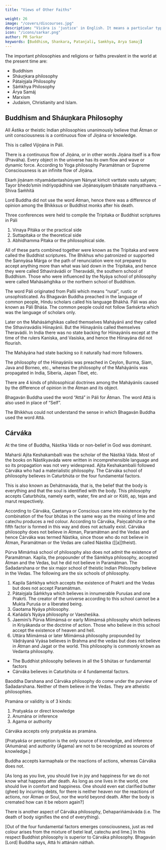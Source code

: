 ```yaml
---
title: "Views of Other Faiths"

weight: 26
image: "/covers/discourses.jpg"
description: "Vicára is 'justice' in English. It means a particular type of mental process to ascertain the truth"
icon: "/icons/sarkar.png"
author: PR Sarkar
keywords: [Buddhism, Shankara, Patanjali, Samkhya, Arya Samaj]
---
```




The important philosophies and religions or faiths prevalent in the world at the present time are:

- Buddhism
- Sháuṋkara philosophy
- Pátaiṋjala Philosophy
- Sáḿkhya Philosophy
- Árya Samáj
- Marxism
- Judaism, Christianity and Islam. 


<!-- These are arranged into the following groups due to their similarities, and their outstanding principles and beliefs are discussed together.

Buddhism and Sháuṋkara Philosophy
Pátaiṋjala Philosophy and Kápil Sáḿkhya Philosophy
Árya Samája
Marxism

Besides these there are the Semitic faiths comprising Judaism, Christianity and Islam. -->

## Buddhism and Sháuṋkara Philosophy

All Ástika or theistic Indian philosophies unanimously believe that Átman or unit consciousness is a continuous flow of Jiṋána or knowledge. 

This is called Vijiṋána in Páli. 

There is a continuous flow of Jiṋána, or in other words Jiṋána itself is a flow (Praváha). Every object in the universe has its own flow and wave or dynamic force. According to Yoga philosophy Paramátman or Supreme Consciousness is an infinite flow of Jiṋána.

Ekaḿ jiṋánam nityamádantashúnyam
Nányat kiḿcit varttate vastu satyam;
Tayor bhedo’smin indriyopádhiná vae
Jiṋánasyáyam bhásate nanyathaeva.
–Shiva Saḿhitá

Lord Buddha did not use the word Átman, hence there was a difference of opinion among the Bhikksus or Buddhist monks after his death. 

Three conferences were held to compile the Tripitaka or Buddhist scriptures in Páli

1. Vinaya Pitáka or the practical side
2. Suttapitaka or the theoretical side 
3. Abhidhamma Pitaka or the philosophical side.

All of these parts combined together were known as the Tripitaka and were called the Buddhist scriptures. The Bhikhus who patronized or supported the Sannyása Márga or the path of renunciation were not prepared to accept anything more than what was laid down in the Tripitaka, and hence they were called Sthavirávádii or Theravádii, the southern school of Buddhism. Those who were influenced by the Nyáya school of philosophy were called Mahásáḿghika or the northern school of Buddhism.

The word Páli originated from Pallii which means “rural”, rustic or unsophisticated. As Bhagaván Buddha preached in the language of common people, Hindu scholars called his language Bhákhá. Páli was also known as Páli Bháśa. The common people could not follow Saḿskrta which was the language of scholars only.

Later on the Mahásáḿghikas called themselves Maháyánii and they called the Sthaviravádiis Hiinayánii. But the Hiinayániis called themselves Theravádii. In India there was no state backing for Hiinayániis except at the time of the rulers Kaniska, and Vasiska, and hence the Hiinayána did not flourish. 

The Maháyána had state backing so it naturally had more followers. 

The philosophy of the Hiinayániis was preached in Ceylon, Burma, Siam, Java and Borneo, etc., whereas the philosophy of the Maháyániis was propagated in India, Siberia, Japan Tibet, etc.

There are 4 kinds of philosophical doctrines among the Maháyániis caused by the difference of opinion in the Átman and its object.

Bhagaván Buddha used the word “Attá” in Páli for Átman. The word Attá is also used in place of “Self”. 

The Bhikkhus could not understand the sense in which Bhagaván Buddha used the word Attá.


## Cárváka

At the time of Buddha, Nástika Váda or non-belief in God was dominant. 

Maharśi Ajita Keshakamballi was the scholar of the Nástiká Váda. Most of the books on Nástikyaváda were written in incomprehensible language and so its propagation was not very widespread. Ajita Keshakambalii followed Cárváka who had a materialistic philosophy. The Cárváka school of philosophy believes in Caturbhúta or the four fundamental factors. 

This is also known as Dehátmaváda, that is, the belief that the body is everything and that the soul is identified with the body. This philosophy accepts Caturbhúta, namely earth, water, fire and air or Kśiti, ap, tejas and marut respectively. 

According to Cárváka, Caetanya or Conscious came into existence by the combination of the four bhútas in the same way as the mixing of lime and catechu produces a red colour. According to Cárváka, Paiṋcabhúta or the fifth factor is formed in this way and does not actually exist. Cárváka philosophy does not believe in Átman, Paramátman and the Vedas and hence Cárváka was termed Nástika, since those who do not believe in Átman, Paramátman or the Vedas are called Nástika ([[a]]theist).

Púrva Mimáḿsá school of philosophy also does not admit the existence of Paramátman. Kapila, the propounder of the Sámkhya philosophy, accepted Átman and the Vedas, but he did not believe in Paramátman. The Śad́adarshana or the six major school of theistic Indian Philosophy believe in the Vedas. The following are the six schools of philosophy.

1. Kapila Sáḿkhya which accepts the existence of Prakrti and the Vedas but does not accept Paramátman.
2. Pátaiṋjala Sáḿkhya which believes in innumerable Puruśas and one Prakrti. The creator of the universe according to this school cannot be a Mukta Puruśa or a liberated being.
3. Gaotama Nyáya philosophy.
4. Kańáda’s Nyáya philosophy or Vaesheśika.
5. Jaemini’s Púrva Miimámsá or early Miimámsá philosophy which believes in Kriyákanda or the doctrine of action. Those who believe in this school accept the existence of heaven and hell.
6. Uttára Miimámsá or later Miimámsá philosophy propounded by Vádráyaná Vyása believes in Brahma and the vedas but does not believe in Átman and Jagat or the world. This philosophy is commonly known as Vedanta philosophy.

- The Buddhist philosophy believes in all the 5 bhútas or fundamental factors
- Cárváka believes in Caturbhúta or 4 fundamental factors. 

Baoddha Darshana and Cárváka philosophy do come under the purview of Śad́adarshana. Neither of them believe in the Vedas. They are atheistic philosophies.

Pramána or validity is of 3 kinds:

1. Pratyakśa or direct knowledge
2. Anumána or inference
3. Agama or authority

Cárváka accepts only pratyakśa as pramána.

<!-- Pratyakśaeka pramáńaváditayá anumánáde
Ranaranaungiikáreńa prámáńyábhávát. -->

[Pratyakśa or perception is the only source of knowledge, and inference (Ańumána) and authority (Ágama) are not to be recognized as sources of knowledge.]

Buddha accepts karmaphala or the reactions of actions, whereas Cárváka does not.

<!-- Yávajjiivaḿsukhaḿ jiivaḿ násti mrtyuragocarah.
Yávajjiivet sukham jiivet Rńaḿkrtá [[ghrtaḿ]] pivet.
Na svargo na pavargo vá naevátma páralaokikam.
Bhasmiibhútasya dehasya purnarágamanaḿ kutah. -->

[As long as you live, you should live in joy and happiness for we do not know what happens after death. As long as one lives in the world, one should live in comfort and happiness. One should even eat clarified butter (ghee) by incurring debts, for there is neither heaven nor the reactions of actions, nor Átman or Soul, nor the world beyond death. After the body is cremated how can it be reborn again?]

There is another aspect of Cárváka philosophy, Dehaparińámáváda (i.e. The death of body signifies the end of everything).

<!-- Caturbhyokhalu bhútebhyo caetanyamupajáyate.
Kińvádibhyoh sametebhyo dravyebhyo madashaktivat. -->

[Out of the four fundamental factors emerges consciousness, just as red colour arises from the mixture of betel leaf, catechu and lime.]
In this respect Buddhist philosophy is superior to Cárváka philosophy. Bhagaván [Lord] Buddha says, Attá hi attánám náthah.

